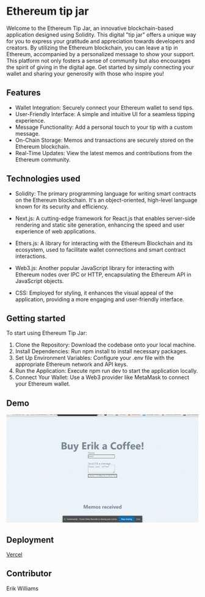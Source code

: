 # Ethereum tip jar

Welcome to the Ethereum Tip Jar, an innovative blockchain-based application designed using Solidity. This digital "tip jar" offers a unique way for you to express your gratitude and appreciation towards developers and creators. By utilizing the Ethereum blockchain, you can leave a tip in Ethereum, accompanied by a personalized message to show your support. This platform not only fosters a sense of community but also encourages the spirit of giving in the digital age. Get started by simply connecting your wallet and sharing your generosity with those who inspire you!

## Features

- Wallet Integration: Securely connect your Ethereum wallet to send tips.
- User-Friendly Interface: A simple and intuitive UI for a seamless tipping experience.
- Message Functionality: Add a personal touch to your tip with a custom message.
- On-Chain Storage: Memos and transactions are securely stored on the Ethereum blockchain.
- Real-Time Updates: View the latest memos and contributions from the Ethereum community.

## Technologies used

- Solidity: The primary programming language for writing smart contracts on the Ethereum blockchain. It's an object-oriented, high-level language known for its security and efficiency.

- Next.js: A cutting-edge framework for React.js that enables server-side rendering and static site generation, enhancing the speed and user experience of web applications.

- Ethers.js: A library for interacting with the Ethereum Blockchain and its ecosystem, used to facilitate wallet connections and smart contract interactions.

- Web3.js: Another popular JavaScript library for interacting with Ethereum nodes over IPC or HTTP, encapsulating the Ethereum API in JavaScript objects.

- CSS: Employed for styling, it enhances the visual appeal of the application, providing a more engaging and user-friendly interface.

## Getting started

To start using Ethereum Tip Jar:

1. Clone the Repository: Download the codebase onto your local machine.
2. Install Dependencies: Run npm install to install necessary packages.
3. Set Up Environment Variables: Configure your .env file with the appropriate Ethereum network and API keys.
4. Run the Application: Execute npm run dev to start the application locally.
5. Connect Your Wallet: Use a Web3 provider like MetaMask to connect your Ethereum wallet.

## Demo

![demo](./public/demo%20dapp.gif)

## Deployment

[Vercel](https://buy-me-a-coffee-solidity-de-fi-tipping-app.vercel.app/)

## Contributor

Erik Williams
